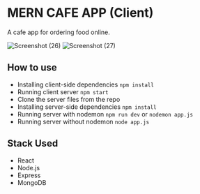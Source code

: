 # MERN CAFE APP (Client)

A cafe app for ordering food online.

![Screenshot (26)](https://user-images.githubusercontent.com/84285348/147537331-1d9f3e95-3da0-4bd3-92f4-c03f9476a986.png?raw=true)
![Screenshot (27)](https://user-images.githubusercontent.com/84285348/147537338-45991e21-edf7-4a1c-8309-ddd15f64f6cd.png?raw=true)



## How to use

- Installing client-side dependencies `npm install`
- Running client server `npm start`
- Clone the server files from the repo
- Installing server-side dependencies `npm install`
- Running server with nodemon `npm run dev` or `nodemon app.js`
- Running server without nodemon `node app.js`

## Stack Used
- React
- Node.js
- Express
- MongoDB
